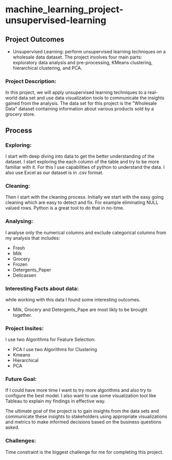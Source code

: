 # machine_learning_project-unsupervised-learning

## Project Outcomes
- Unsupervised Learning: perform unsupervised learning techniques on a wholesale data dataset. The project involves four main parts: exploratory data analysis and pre-processing, KMeans clustering, hierarchical clustering, and PCA.

### Project Description:
In this project, we will apply unsupervised learning techniques to a real-world data set and use data visualization tools to communicate the insights gained from the analysis.
The data set for this project is the "Wholesale Data" dataset containing information about various products sold by a grocery store.

## Process
### Exploring: 
I start with deep diving into data to get the better understanding of the dataset. I start exploring the each column of the table and try to be more familiar with it. For this I use capabilities of python to understand the data. I also use Excel as our dataset is in .csv format.
### Cleaning:
Then I start with the cleaning process. Initially we start with the easy going cleaning which are easy to detect and fix. For example eliminating NULL valued rows. Python is a great tool to do that in no-time.
### Analysing:
I analyse only the numerical columns and exclude categorical columns from my analysis that includes:
  - Fresh 
  - Milk
  - Grocery
  - Frozen
  - Detergents_Paper
  - Delicassen
### Interesting Facts about data:
while working with this data I found some interesting outcomes.
- Milk, Grocery and Detergents_Pape are most likly to be brought together.
### Project Insites:
I use two Algorithms for Feature Selection:
- PCA
I use two Algorithms for Clustering
- Kmeans
- Hierarchical
- PCA
### Future Goal:
If I could have more time I want to try more algorithms and also try to configure the best model. I also want to use some visualization tool like Tableau to explain my findings in effective way.

The ultimate goal of the project is to gain insights from the data sets and communicate these insights to stakeholders using appropriate visualizations and metrics to make informed decisions based on the business questions asked.
### Challenges:
Time constraint is the biggest challenge for me for completing this project. 



